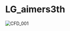 # LG_aimers3th
![CFD_001](https://github.com/jinnwoook/LG_aimers3th/assets/141473794/0f65bb2f-c16f-46fa-a8ce-9e03b427fe3d)
